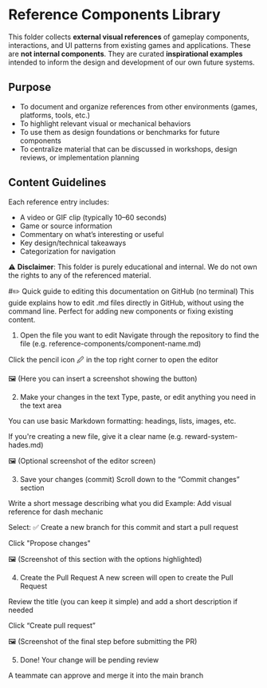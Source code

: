 # Reference Components Library

This folder collects **external visual references** of gameplay components, interactions, and UI patterns from existing games and applications. These are **not internal components**. They are curated **inspirational examples** intended to inform the design and development of our own future systems.

## Purpose

- To document and organize references from other environments (games, platforms, tools, etc.)
- To highlight relevant visual or mechanical behaviors
- To use them as design foundations or benchmarks for future components
- To centralize material that can be discussed in workshops, design reviews, or implementation planning

## Content Guidelines

Each reference entry includes:
- A video or GIF clip (typically 10–60 seconds)
- Game or source information
- Commentary on what’s interesting or useful
- Key design/technical takeaways
- Categorization for navigation

⚠️ **Disclaimer**: This folder is purely educational and internal. We do not own the rights to any of the referenced material.


#✏️ Quick guide to editing this documentation on GitHub (no terminal)
This guide explains how to edit .md files directly in GitHub, without using the command line. Perfect for adding new components or fixing existing content.

1. Open the file you want to edit
Navigate through the repository to find the file (e.g. reference-components/component-name.md)

Click the pencil icon 🖉 in the top right corner to open the editor

🖼️ (Here you can insert a screenshot showing the button)

2. Make your changes in the text
Type, paste, or edit anything you need in the text area

You can use basic Markdown formatting: headings, lists, images, etc.

If you're creating a new file, give it a clear name (e.g. reward-system-hades.md)

🖼️ (Optional screenshot of the editor screen)

3. Save your changes (commit)
Scroll down to the “Commit changes” section

Write a short message describing what you did
Example: Add visual reference for dash mechanic

Select:
✅ Create a new branch for this commit and start a pull request

Click "Propose changes"

🖼️ (Screenshot of this section with the options highlighted)

4. Create the Pull Request
A new screen will open to create the Pull Request

Review the title (you can keep it simple) and add a short description if needed

Click “Create pull request”

🖼️ (Screenshot of the final step before submitting the PR)

5. Done!
Your change will be pending review

A teammate can approve and merge it into the main branch
